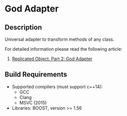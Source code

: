 # God Adapter

## Description

Universal adapter to transform methods of any class.

For detailed information please read the following article:

1. [Replicated Object. Part 2: God Adapter](http://gridem.blogspot.com/2015/11/replicated-object-part-2-god-adapter.html)

## Build Requirements

* Supported compilers (must support c++14):
    * GCC
    * Clang
    * MSVC (2015)
* Libraries: BOOST, version >= 1.56
